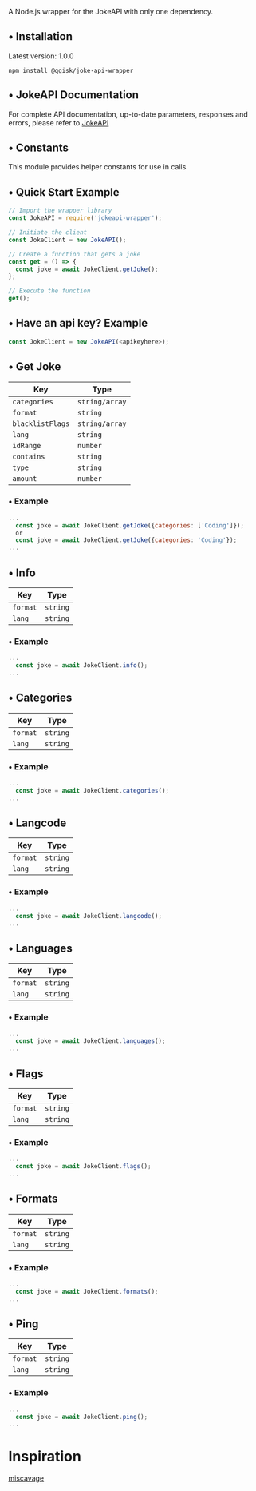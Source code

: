 A Node.js wrapper for the JokeAPI with only one dependency.

## • Installation

Latest version: 1.0.0

`npm install @qgisk/joke-api-wrapper`

## • JokeAPI Documentation

For complete API documentation, up-to-date parameters, responses and errors, please refer to [JokeAPI](https://jokeapi.dev)

## • Constants

This module provides helper constants for use in calls.

## • Quick Start Example

```javascript
// Import the wrapper library
const JokeAPI = require('jokeapi-wrapper');

// Initiate the client
const JokeClient = new JokeAPI();

// Create a function that gets a joke
const get = () => {
  const joke = await JokeClient.getJoke();
};

// Execute the function
get();
```

## • Have an api key? Example

```javascript
const JokeClient = new JokeAPI(<apikeyhere>);

```

## • Get Joke

| Key              | Type           |
| ---------------- | -------------- |
| `categories`     | `string/array` |
| `format`         | `string`       |
| `blacklistFlags` | `string/array` |
| `lang`           | `string`       |
| `idRange`        | `number`       |
| `contains`       | `string`       |
| `type`           | `string`       |
| `amount`         | `number`       |

### • Example

```javascript
...
  const joke = await JokeClient.getJoke({categories: ['Coding']});
  or
  const joke = await JokeClient.getJoke({categories: 'Coding'});
...
```

## • Info

| Key      | Type     |
| -------- | -------- |
| `format` | `string` |
| `lang`   | `string` |

### • Example

```javascript
...
  const joke = await JokeClient.info();
...
```

## • Categories

| Key      | Type     |
| -------- | -------- |
| `format` | `string` |
| `lang`   | `string` |

### • Example

```javascript
...
  const joke = await JokeClient.categories();
...
```

## • Langcode

| Key      | Type     |
| -------- | -------- |
| `format` | `string` |
| `lang`   | `string` |

### • Example

```javascript
...
  const joke = await JokeClient.langcode();
...
```

## • Languages

| Key      | Type     |
| -------- | -------- |
| `format` | `string` |
| `lang`   | `string` |

### • Example

```javascript
...
  const joke = await JokeClient.languages();
...
```

## • Flags

| Key      | Type     |
| -------- | -------- |
| `format` | `string` |
| `lang`   | `string` |

### • Example

```javascript
...
  const joke = await JokeClient.flags();
...
```

## • Formats

| Key      | Type     |
| -------- | -------- |
| `format` | `string` |
| `lang`   | `string` |

### • Example

```javascript
...
  const joke = await JokeClient.formats();
...
```

## • Ping

| Key      | Type     |
| -------- | -------- |
| `format` | `string` |
| `lang`   | `string` |

### • Example

```javascript
...
  const joke = await JokeClient.ping();
...
```

# Inspiration

[miscavage](https://github.com/miscavage/CoinGecko-API/)
